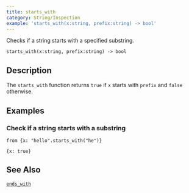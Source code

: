 ```yaml
---
title: starts_with
category: String/Inspection
example: 'starts_with(x:string, prefix:string) -> bool'
---
```



Checks if a string starts with a specified substring.

```tql
starts_with(x:string, prefix:string) -> bool
```

## Description

The `starts_with` function returns `true` if `x` starts with `prefix` and
`false` otherwise.

## Examples

### Check if a string starts with a substring

```tql
from {x: "hello".starts_with("he")}
```

```tql
{x: true}
```

## See Also

[`ends_with`](/reference/functions/ends_with)
